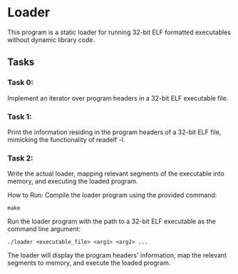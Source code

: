 # Loader
This program is a static loader for running 32-bit ELF formatted executables without dynamic library code.

## Tasks
### Task 0: 
Implement an iterator over program headers in a 32-bit ELF executable file.

### Task 1: 
Print the information residing in the program headers of a 32-bit ELF file, mimicking the functionality of readelf -l.

### Task 2: 
Write the actual loader, mapping relevant segments of the executable into memory, and executing the loaded program.

How to Run:
Compile the loader program using the provided command:

`make`

Run the loader program with the path to a 32-bit ELF executable as the command line argument:

`./loader <executable_file> <arg1> <arg2> ...`

The loader will display the program headers' information, map the relevant segments to memory, and execute the loaded program.

